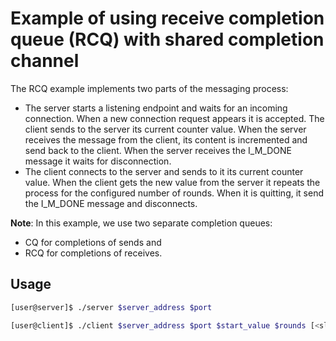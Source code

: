 Example of using receive completion queue (RCQ) with shared completion channel
===

The RCQ example implements two parts of the messaging process:
- The server starts a listening endpoint and waits for an incoming connection.
When a new connection request appears it is accepted. The client sends to
the server its current counter value. When the server receives the message
from the client, its content is incremented and send back to the client. When
the server receives the I_M_DONE message it waits for disconnection.
- The client connects to the server and sends to it its current counter value.
When the client gets the new value from the server it repeats the process
for the configured number of rounds. When it is quitting, it send the I_M_DONE
message and disconnects.

**Note**: In this example, we use two separate completion queues:
 - CQ for completions of sends and
 - RCQ for completions of receives.

## Usage

```bash
[user@server]$ ./server $server_address $port
```

```bash
[user@client]$ ./client $server_address $port $start_value $rounds [<sleep>]
```

